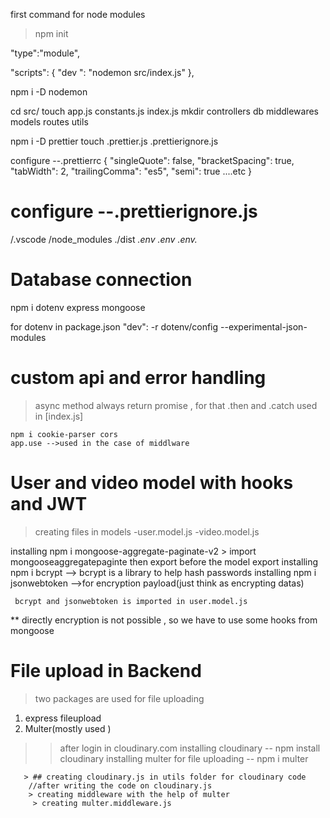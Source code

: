 first command for node modules
> npm init

"type":"module",

"scripts": {
"dev ": "nodemon src/index.js"
},

npm i -D nodemon


cd src/
touch app.js constants.js index.js
mkdir controllers db middlewares models routes utils

npm i -D prettier
touch .prettier.js .prettierignore.js

 configure --.prettierrc
{
    "singleQuote": false,
    "bracketSpacing": true,
    "tabWidth": 2,
    "trailingComma": "es5",
    "semi": true
    ....etc
}


# configure --.prettierignore.js
/.vscode
/node_modules
./dist
*.env
.env
.env.*



# Database connection
 npm i dotenv express  mongoose

for dotenv
 in package.json "dev": -r dotenv/config --experimental-json-modules


# custom api and error handling
  > async method always return promise , for that .then and .catch used in [index.js]

    npm i cookie-parser cors
    app.use -->used in the case of middlware

 <!--creating asyncHandler in utils folder  -->
 <!-- creating ApiError in utils folder -->


# User and video model with hooks and JWT
  > creating files in models
        -user.model.js
        -video.model.js

   installing npm i mongoose-aggregate-paginate-v2
     > import mongooseaggregatepaginte
     then export before the model export
   installing npm i bcrypt
      --> bcrypt is a library to help hash passwords
   installing npm i jsonwebtoken
     -->for encryption payload(just think as encrypting datas)


     bcrypt and jsonwebtoken is imported in user.model.js

 ** directly encryption is not possible , so we have to use some hooks from mongoose


# File upload in Backend
 > two packages are used for file uploading
  1) express fileupload
  2) Multer(mostly used )

  >> after login in cloudinary.com
    installing cloudinary
    --  npm install cloudinary
    installing multer for file uploading
    -- npm i multer

       > ## creating cloudinary.js in utils folder for cloudinary code
        //after writing the code on cloudinary.js
        > creating middleware with the help of multer
         > creating multer.middleware.js


#